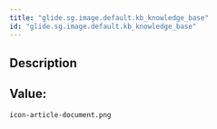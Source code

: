 ```yaml
---
title: "glide.sg.image.default.kb_knowledge_base"
id: "glide.sg.image.default.kb_knowledge_base"
---
```

## Description



## Value: 
```
icon-article-document.png
```